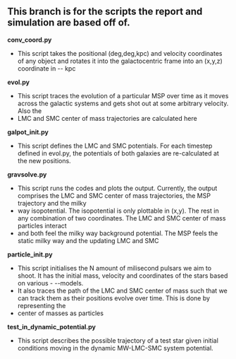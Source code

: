 ## This branch is for the scripts the report and simulation are based off of.

**conv_coord.py**
- This script takes the positional (deg,deg,kpc) and velocity coordinates of any object and rotates it into the galactocentric frame into an (x,y,z) coordinate in -- kpc

**evol.py**
- This script traces the evolution of a particular MSP over time as it moves across the galactic systems and gets shot out at some arbitrary velocity. Also the 
- LMC and SMC center of mass trajectories are calculated here

**galpot_init.py**
- This script defines the LMC and SMC potentials. For each timestep defined in evol.py, the potentials of both galaxies are re-calculated at the new positions.

**gravsolve.py**
- This script runs the codes and plots the output. Currently, the output comprises the LMC and SMC center of mass trajectories, the MSP trajectory and the milky
- way isopotential. The isopotential is only plottable in (x,y). The rest in any combination of two coordinates. The LMC and SMC center of mass particles interact
- and both feel the milky way background potential. The MSP feels the static milky way and the updating LMC and SMC

**particle_init.py**
- This script initialises the N amount of milisecond pulsars we aim to shoot. It has the initial mass, velocity and coordinates of the stars based on various - --models.
- It also traces the path of the LMC and SMC center of mass such that we can track them as their positions evolve over time. This is done by representing the
- center of masses as particles

**test_in_dynamic_potential.py**
- This script describes the possible trajectory of a test star given initial conditions moving in the dynamic MW-LMC-SMC system potential.
